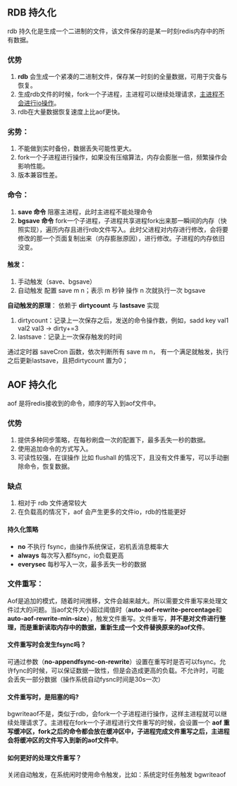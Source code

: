 ## RDB 持久化

rdb 持久化是生成一个二进制的文件，该文件保存的是某一时刻redis内存中的所有数据。

### 优势

1. **rdb** 会生成一个紧凑的二进制文件，保存某一时刻的全量数据，可用于灾备与恢复。
2. 生成rdb文件的时候，fork一个子进程，主进程可以继续处理请求，<u>主进程不会进行io操作</u>。
3. rdb在大量数据恢复速度上比aof更快。

### 劣势：

1. 不能做到实时备份，数据丢失可能性更大。
2. fork一个子进程进行操作，如果没有压缩算法，内存会膨胀一倍，频繁操作会影响性能。
3. 版本兼容性差。

### 命令：

1. **save 命令** 阻塞主进程，此时主进程不能处理命令
2. **bgsave 命令** fork一个子进程，子进程共享进程fork出来那一瞬间的内存（快照实现），遍历内存且进行rdb文件写入。此时父进程对内存进行修改，会将要修改的那一个页面复制出来（内存膨胀原因），进行修改。子进程的内存依旧没变。

#### 触发：
1. 手动触发（save、bgsave）
2. 自动触发 配置 save m n；表示 m 秒钟 操作 n 次就执行一次 bgsave

**自动触发的原理**：
依赖于 **dirtycount** 与 **lastsave** 实现

1. dirtycount：记录上一次保存之后，发送的命令操作数，例如，sadd key val1 val2 val3 -> dirty+=3
2. lastsave：记录上一次保存触发的时间

通过定时器 saveCron 函数，依次判断所有 save m n， 有一个满足就触发，执行之后更新lastsave，且把dirtycount 置为0；

## AOF 持久化
aof 是将redis接收到的命令，顺序的写入到aof文件中。

### 优势

1. 提供多种同步策略，在每秒刷盘一次的配置下，最多丢失一秒的数据。
2. 使用追加命令的方式写入。
3. 可读性较强，在误操作 比如 flushall 的情况下，且没有文件重写，可以手动删除命令，恢复数据。

### 缺点

1. 相对于 rdb 文件通常较大
2. 在负载高的情况下，aof 会产生更多的文件io，rdb的性能更好

#### 持久化策略

- **no** 不执行 fsync，由操作系统保证，宕机丢消息概率大
- **always** 每次写入都fsync，io负载更高
- **everysec** 每秒写入一次，最多丢失一秒的数据

### 文件重写：
Aof是追加的模式，随着时间推移，文件会越来越大。所以需要文件重写来处理文件过大的问题。当aof文件大小超过阈值时（**auto-aof-rewrite-percentage**和**auto-aof-rewrite-min-size**），触发文件重写。文件重写，**并不是对文件进行整理，而是重新读取内存中的数据，重新生成一个文件替换原来的aof文件**。

#### 文件重写时会发生fsync吗？

可通过参数（**no-appendfsync-on-rewrite**）设置在重写时是否可以fsync。允许fync的时候，可以保证数据一致性，但是会造成更高的负载。不允许时，可能会丢失一部分数据（操作系统自动fysnc时间是30s一次）

#### 文件重写时，是阻塞的吗?

bgwriteaof不是，类似于rdb，会fork一个子进程进行操作，这样主进程就可以继续处理请求了。主进程在fork一个子进程进行文件重写的时候，会设置一个 **aof 重写缓冲区，fork之后的命令都会放在缓冲区中，子进程完成文件重写之后，主进程会将缓冲区的文件写入到新的aof文件中**。

#### 如何更好的处理文件重写？

关闭自动触发，在系统闲时使用命令触发，比如：系统定时任务触发 bgwriteaof